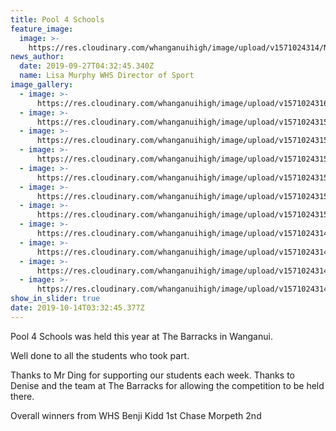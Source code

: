 ```yaml
---
title: Pool 4 Schools
feature_image:
  image: >-
    https://res.cloudinary.com/whanganuihigh/image/upload/v1571024314/News/Pool%204%20Schools%20Sept%202019%20at%20Barracks/1.jpg
news_author:
  date: 2019-09-27T04:32:45.340Z
  name: Lisa Murphy WHS Director of Sport
image_gallery:
  - image: >-
      https://res.cloudinary.com/whanganuihigh/image/upload/v1571024316/News/Pool%204%20Schools%20Sept%202019%20at%20Barracks/71929793_1354538844695218_4504471939523280896_n.jpg
  - image: >-
      https://res.cloudinary.com/whanganuihigh/image/upload/v1571024315/News/Pool%204%20Schools%20Sept%202019%20at%20Barracks/71660301_1354538504695252_9130706309262344192_n.jpg
  - image: >-
      https://res.cloudinary.com/whanganuihigh/image/upload/v1571024315/News/Pool%204%20Schools%20Sept%202019%20at%20Barracks/71310075_1354538554695247_589891681973698560_n.jpg
  - image: >-
      https://res.cloudinary.com/whanganuihigh/image/upload/v1571024315/News/Pool%204%20Schools%20Sept%202019%20at%20Barracks/71669444_1354538808028555_9053914200975343616_n.jpg
  - image: >-
      https://res.cloudinary.com/whanganuihigh/image/upload/v1571024315/News/Pool%204%20Schools%20Sept%202019%20at%20Barracks/71341047_1354538581361911_2210147684705107968_n.jpg
  - image: >-
      https://res.cloudinary.com/whanganuihigh/image/upload/v1571024315/News/Pool%204%20Schools%20Sept%202019%20at%20Barracks/71274863_1354538478028588_4295987032905220096_n.jpg
  - image: >-
      https://res.cloudinary.com/whanganuihigh/image/upload/v1571024315/News/Pool%204%20Schools%20Sept%202019%20at%20Barracks/71301818_1354538784695224_1779123389856743424_n.jpg
  - image: >-
      https://res.cloudinary.com/whanganuihigh/image/upload/v1571024314/News/Pool%204%20Schools%20Sept%202019%20at%20Barracks/69535307_1354538698028566_4294391134727176192_n.jpg
  - image: >-
      https://res.cloudinary.com/whanganuihigh/image/upload/v1571024314/News/Pool%204%20Schools%20Sept%202019%20at%20Barracks/71181917_1354538568028579_4641180503741825024_n.jpg
  - image: >-
      https://res.cloudinary.com/whanganuihigh/image/upload/v1571024314/News/Pool%204%20Schools%20Sept%202019%20at%20Barracks/70963344_1354538681361901_5695670970061160448_n.jpg
  - image: >-
      https://res.cloudinary.com/whanganuihigh/image/upload/v1571024314/News/Pool%204%20Schools%20Sept%202019%20at%20Barracks/70827019_1354538491361920_1639816155675754496_n.jpg
show_in_slider: true
date: 2019-10-14T03:32:45.377Z
---
```

Pool 4 Schools was held this year at The Barracks in Wanganui.

Well done to all the students who took part. 

Thanks to Mr Ding for supporting our students each week. Thanks to Denise and the team at The Barracks for allowing the competition to be held there.

Overall winners from WHS
Benji Kidd 1st
Chase Morpeth 2nd

